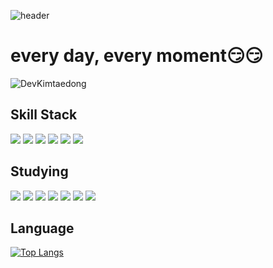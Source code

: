 
![header](https://capsule-render.vercel.app/api?type=wave&color=auto&height=300&section=header&text=capsule%20render&fontSize=90)



# every day, every moment:smirk::smirk:
![DevKimtaedong](https://github-readme-stats.vercel.app/api?username=rlaxoehd4234&show_icons=true&theme=radical)











## Skill Stack
<img src="https://img.shields.io/badge/Spring-6DB33F?style=flat&logo=Spring&logoColor=white"/> <img src="https://img.shields.io/badge/Spring Boot-6DB33F?style=flat&logo=Spring Boot&logoColor=white"/> <img src="https://img.shields.io/badge/Spring Security-6DB33F?style=flat&logo=Spring Security&logoColor=white"/> <img src="https://img.shields.io/badge/MySQL-4479A1?style=flat&logo=MySQL&logoColor=white"/>
<img src="https://img.shields.io/badge/Docker-2496ED?style=flat&logo=Docker&logoColor=white"/> <img src="https://img.shields.io/badge/Amazon AWS-232F3E?style=flat&logo=Amazon AWS&logoColor=white"/> 




## Studying 
<img src="https://img.shields.io/badge/Spring-6DB33F?style=flat&logo=Spring&logoColor=white"/> <img src="https://img.shields.io/badge/Spring Boot-6DB33F?style=flat&logo=Spring Boot&logoColor=white"/> <img src="https://img.shields.io/badge/Spring Security-6DB33F?style=flat&logo=Spring Security&logoColor=white"/> <img src="https://img.shields.io/badge/MySQL-4479A1?style=flat&logo=MySQL&logoColor=white"/>
<img src="https://img.shields.io/badge/Docker-2496ED?style=flat&logo=Docker&logoColor=white"/> <img src="https://img.shields.io/badge/Amazon AWS-232F3E?style=flat&logo=Amazon AWS&logoColor=white"/> <img src="https://img.shields.io/badge/Node.js-339933?style=flat&logo=Node.js&logoColor=white"/> 





## Language
[![Top Langs](https://github-readme-stats.vercel.app/api/top-langs/?username=rlaxoehd4234&layout=compact)](https://github.com/anuraghazra/github-readme-stats)

